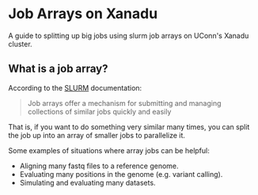 # Job Arrays on Xanadu

A guide to splitting up big jobs using slurm job arrays on UConn's Xanadu cluster. 

## What is a job array?

According to the [SLURM](https://slurm.schedmd.com/job_array.html) documentation:

>Job arrays offer a mechanism for submitting and managing collections of similar jobs quickly and easily

That is, if you want to do something very similar many times, you can split the job up into an array of smaller jobs to parallelize it. 

Some examples of situations where array jobs can be helpful:

- Aligning many fastq files to a reference genome.
- Evaluating many positions in the genome (e.g. variant calling). 
- Simulating and evaluating many datasets. 


